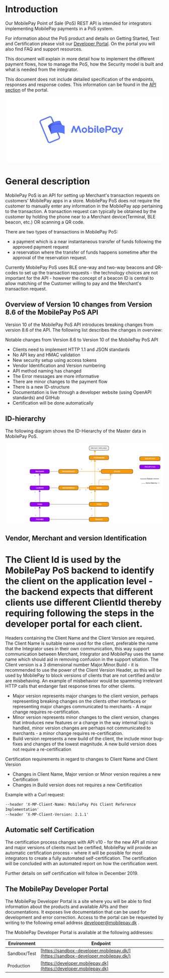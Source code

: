 
# <a name="index"></a> Introduction 

Our MobilePay Point of Sale (PoS) REST API is intended for integrators implementing MobilePay payments in a PoS system.

For information about the PoS product and details on Getting Started, Test and Certification please visit our
<a href="https://developer.mobilepay.dk/subscriptions-main">Developer Portal</a>. On the portal you will also find FAQ and support resources.

This document will explain in more detail how to implement the different payment flows, how to manage the PoS, how the Security model is built and what is needed from the integrator.

This document does not include detailed specification of the endpoints, responses and response codes. This information can be found in the <a href="https://developer.mobilepay.dk/product"> API section</a> of the portal.


[![](assets/images/Preview-MP-logo-and-type-horizontal-blue.png)](assets/images/Preview-MP-logo-and-type-horizontal-blue.png)

# General description
MobilePay PoS is an API for setting up Merchant's transaction requests on customers' MobilePay apps in a store. MobilePay PoS does not require the customer to manually enter any information in the MobilePay app pertaining to the transaction. A transaction request can typically be obtained by the customer by holding the phone near to a Merchant device(Terminal, BLE beacon, etc.) OR scanning a QR code.

There are two types of transactions in MobilePay PoS:
* a payment which is a near instantaneous transfer of funds following the approved payment request 
* a reservation where the transfer of funds happens sometime after the approval of the reservation request. 

Currently MobilePay PoS uses BLE one-way and two-way beacons and QR-codes to set up the transaction requests - the technology choices are not important for the API - however the concept of a beacon ID is central to allow matching of the Customer willing to pay and the Merchant's transaction request.

## Overview of Version 10 changes from Version 8.6 of the MobilePay PoS API
Version 10 of the MobilePay PoS API introduces breaking changes from version 8.6 of the API. The following list describes the changes in overview:

Notable changes from Version 8.6 to Version 10 of the MobilePay PoS API
* Clients need to implement HTTP 1.1 and JSON standards
* No API key and HMAC validation
* New security setup using access tokens
* Vendor Identification and Version numbering
* API method naming has changed
* The Error messages are more informative
* There are minor changes to the payment flow
* There is a new ID-structure
* Documentation is live through a developer website (using OpenAPI standards) and GitHub
* Certification will be done automatically


## ID-hierarchy

The following diagram shows the ID-Hierarchy of the Master data in MobilePay PoS.

[![](assets/images/Pos-v10-id-hierarchy.png)](assets/images/Pos-v10-id-hierarchy.png)


## Vendor, Merchant and version Identification
# The Client Id is used by the MobilePay PoS backend to identify the client on the application level - the backend expects that different clients use different ClientId thereby requiring following the steps in the developer portal for each client.

Headers containing the Client Name and the Client Version are required. The Client Name is suitable name used for the client, preferable the name that the Integrator uses in their own communication, this way support communication between Merchant, Integrator and MobilePay uses the same name which should aid in removing confusion in the support sitiation. The Client version is a 3 dimensional number Major.Minor.Build - it is recommended to use the power of the Client Version Header, as this will be used by MobilePay to block versions of clients that are not certified and/or are misbehaving. An example of misbehavior would be spamming irrelevant HTTP calls that endanger fast response times for other clients.

* Major version represents major changes to the client version, perhaps representing breaking changes on the clients other interfaces or representing major changes communicated to merchants - A major change requires re-certification.
* Minor version represents minor changes to the client version, changes that introduces new features or a change in the way internal logic is handled, minor version changes are perhaps not communicated to merchants - a minor change requires re-certification.
* Build version represents a new build of the client, the include minor bug-fixes and changes of the lowest magnitude. A new build version does not require a re-certification

Certification requirements in regard to changes to Client Name and Client Version

* Changes in Client Name, Major version or Minor version requires a new Certification
* Changes in Build version does not requires a new Certification

Example with a Curl request:

````
--header 'X-MP-Client-Name: MobilePay Pos Client Reference Implementation'
--header 'X-MP-Client-Version: 2.1.1'
````

## Automatic self Certification
The certification process changes with API v10 - for the new API all minor and major versions of clients must be certified, MobilePay will provide an automatic certification process - where it will be possible for most integrators to create a fully automated self-certification. The certification will be concluded with an automated report on how the certification went.

Further details on self certification will follow in December 2019.

## The MobilePay Developer Portal
The MobilePay Developer Portal is a site where you will be able to find information about the products and available APIs and their documentations.
It exposes live documentation that can be used for development and error correction. Access to the portal can be requested by writing to the following email address developer@mobilepay.dk .

The MobilePay Developer Portal is available at the following addresses:

| Environment  | Endpoint |
|--------------|-------------|
| Sandbox/Test | [https://sandbox-developer.mobilepay.dk/](https://sandbox-developer.mobilepay.dk/) |
| Production   | [https://developer.mobilepay.dk](https://developer.mobilepay.dk) |
